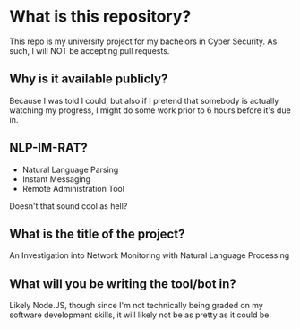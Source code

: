 # What is this repository?
This repo is my university project for my bachelors in Cyber Security. As such, I will NOT be accepting pull requests.

## Why is it available publicly?
Because I was told I could, but also if I pretend that somebody is actually watching my progress, I might do some work prior to 6 hours before it's due in.

## NLP-IM-RAT?
* Natural Language Parsing
* Instant Messaging
* Remote Administration Tool

Doesn't that sound cool as hell?

## What is the title of the project?
An Investigation into Network Monitoring with Natural Language Processing

## What will you be writing the tool/bot in?
Likely Node.JS, though since I'm not technically being graded on my software development skills, it will likely not be as pretty as it could be.